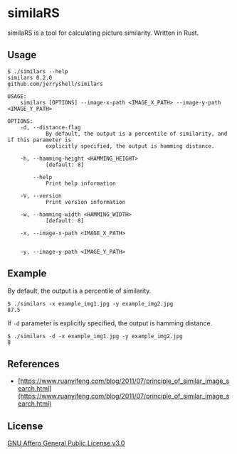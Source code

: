 # similaRS

similaRS is a tool for calculating picture similarity. Written in Rust.

## Usage

```
$ ./similars --help
similars 0.2.0
github.com/jerryshell/similars

USAGE:
    similars [OPTIONS] --image-x-path <IMAGE_X_PATH> --image-y-path <IMAGE_Y_PATH>

OPTIONS:
    -d, --distance-flag
            By default, the output is a percentile of similarity, and if this parameter is
            explicitly specified, the output is hamming distance.

    -h, --hamming-height <HAMMING_HEIGHT>
            [default: 8]

        --help
            Print help information

    -V, --version
            Print version information

    -w, --hamming-width <HAMMING_WIDTH>
            [default: 8]

    -x, --image-x-path <IMAGE_X_PATH>
            

    -y, --image-y-path <IMAGE_Y_PATH>
```

## Example

By default, the output is a percentile of similarity.

```
$ ./similars -x example_img1.jpg -y example_img2.jpg
87.5
```

If `-d` parameter is explicitly specified, the output is hamming distance.

```
$ ./similars -d -x example_img1.jpg -y example_img2.jpg
8
```

## References

* [https://www.ruanyifeng.com/blog/2011/07/principle_of_similar_image_search.html](https://www.ruanyifeng.com/blog/2011/07/principle_of_similar_image_search.html)

## License

[GNU Affero General Public License v3.0](https://choosealicense.com/licenses/agpl-3.0/)
